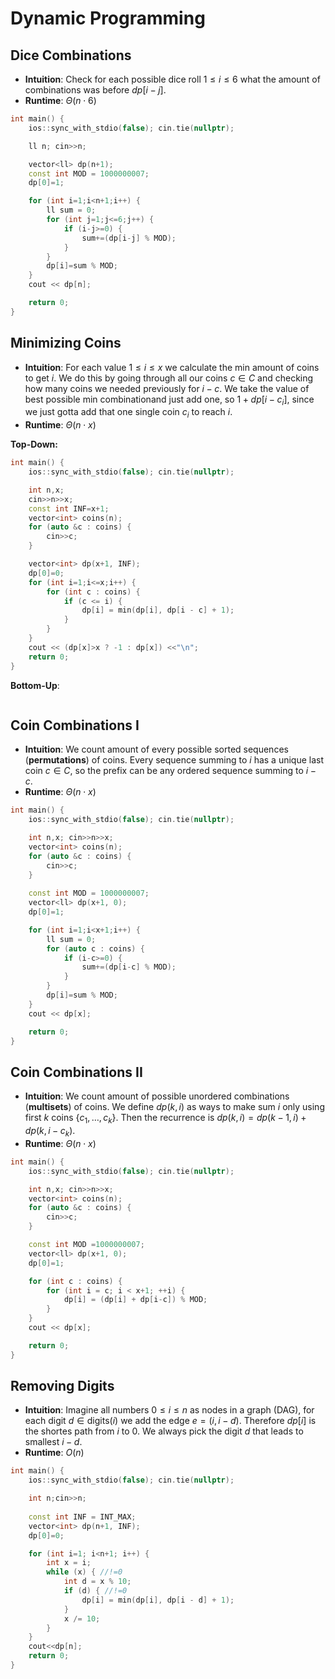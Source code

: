 # Dynamic Programming

## Dice Combinations
- **Intuition**: Check for each possible dice roll $1\leq i \leq 6$ what the amount of combinations was before $dp[i-j]$.
- **Runtime**: $\Theta(n\cdot 6)$
```cpp
int main() {
    ios::sync_with_stdio(false); cin.tie(nullptr);

    ll n; cin>>n;

    vector<ll> dp(n+1);
    const int MOD = 1000000007;
    dp[0]=1;

    for (int i=1;i<n+1;i++) {
        ll sum = 0;
        for (int j=1;j<=6;j++) {
            if (i-j>=0) {
                sum+=(dp[i-j] % MOD);
            }
        }
        dp[i]=sum % MOD;
    }
    cout << dp[n];

    return 0;
}
```

## Minimizing Coins
- **Intuition**: For each value $1 \leq i \leq x$ we calculate the min amount of coins to get $i$. We do this by going through all our coins $c \in C$ and checking how many coins we needed previously for $i-c$. We take the value of best possible min combinationand just add one, so $1+dp[i-c_i]$, since we just gotta add that one single coin $c_i$ to reach $i$.
- **Runtime**: $\Theta(n\cdot x)$

**Top-Down:**
```cpp
int main() {
    ios::sync_with_stdio(false); cin.tie(nullptr);

    int n,x;
    cin>>n>>x;
    const int INF=x+1;
    vector<int> coins(n);
    for (auto &c : coins) {
        cin>>c;
    }

    vector<int> dp(x+1, INF);
    dp[0]=0;
    for (int i=1;i<=x;i++) {
        for (int c : coins) {
            if (c <= i) {
                dp[i] = min(dp[i], dp[i - c] + 1);
            }
        }
    }
    cout << (dp[x]>x ? -1 : dp[x]) <<"\n";
    return 0;
}
```

**Bottom-Up**:
```cpp

```

## Coin Combinations I
- **Intuition**: We count amount of every possible sorted sequences (**permutations**) of coins. Every sequence summing to $i$ has a unique last coin $c \in C$, so the prefix can be any ordered sequence summing to $i-c$. 
- **Runtime**: $\Theta(n\cdot x)$
```cpp
int main() {
    ios::sync_with_stdio(false); cin.tie(nullptr);

    int n,x; cin>>n>>x;
    vector<int> coins(n);
    for (auto &c : coins) {
        cin>>c;
    }
    
    const int MOD = 1000000007;
    vector<ll> dp(x+1, 0);
    dp[0]=1;

    for (int i=1;i<x+1;i++) {
        ll sum = 0;
        for (auto c : coins) {
            if (i-c>=0) {
                sum+=(dp[i-c] % MOD);
            }
        }
        dp[i]=sum % MOD;
    }
    cout << dp[x];

    return 0;
}
```

## Coin Combinations II
- **Intuition**: We count amount of possible unordered combinations (**multisets**) of coins. We define $dp(k,i)$ as ways to make sum $i$ only using first $k$ coins $\{c_1,\dots,c_k\}$. Then the recurrence is $dp(k,i)=dp(k-1,i)+dp(k,i-c_k)$.
- **Runtime**: $\Theta(n\cdot x)$
```cpp
int main() {
    ios::sync_with_stdio(false); cin.tie(nullptr);

    int n,x; cin>>n>>x;
    vector<int> coins(n);
    for (auto &c : coins) {
        cin>>c;
    }

    const int MOD =1000000007;
    vector<ll> dp(x+1, 0);
    dp[0]=1;

    for (int c : coins) {
        for (int i = c; i < x+1; ++i) {
            dp[i] = (dp[i] + dp[i-c]) % MOD;
        }
    }
    cout << dp[x];

    return 0;
}
```

## Removing Digits
- **Intuition**: Imagine all numbers $0\leq i \leq n$ as nodes in a graph (DAG), for each digit $d\in \text{digits}(i)$ we add the edge $e=(i, i-d)$. Therefore $dp[i]$ is the shortes path from $i$ to $0$. We always pick the digit $d$ that leads to smallest $i-d$.
- **Runtime**: $O(n)$

```cpp
int main() {
    ios::sync_with_stdio(false); cin.tie(nullptr);

    int n;cin>>n;
    
    const int INF = INT_MAX;
    vector<int> dp(n+1, INF);
    dp[0]=0;

    for (int i=1; i<n+1; i++) {
        int x = i;
        while (x) { //!=0
            int d = x % 10;
            if (d) { //!=0
                dp[i] = min(dp[i], dp[i - d] + 1);
            }
            x /= 10;
        }
    }
    cout<<dp[n];
    return 0;
}
```

